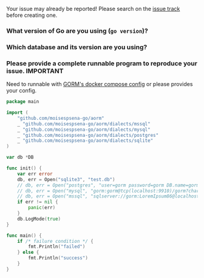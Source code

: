 Your issue may already be reported! Please search on the [issue track](https://github.com/moisespsena-go/aorm/issues) before creating one.

### What version of Go are you using (`go version`)?


### Which database and its version are you using?


### Please provide a complete runnable program to reproduce your issue. **IMPORTANT**

Need to runnable with [GORM's docker compose config](https://github.com/moisespsena-go/aorm/blob/master/docker-compose.yml) or please provides your config.

```go
package main

import (
	"github.com/moisespsena-go/aorm"
	_ "github.com/moisespsena-go/aorm/dialects/mssql"
	_ "github.com/moisespsena-go/aorm/dialects/mysql"
	_ "github.com/moisespsena-go/aorm/dialects/postgres"
	_ "github.com/moisespsena-go/aorm/dialects/sqlite"
)

var db *DB

func init() {
	var err error
	db, err = Open("sqlite3", "test.db")
	// db, err = Open("postgres", "user=gorm password=gorm DB.name=gorm port=9920 sslmode=disable")
	// db, err = Open("mysql", "gorm:gorm@tcp(localhost:9910)/gorm?charset=utf8&parseTime=True")
	// db, err = Open("mssql", "sqlserver://gorm:LoremIpsum86@localhost:9930?database=gorm")
	if err != nil {
		panic(err)
	}
	db.LogMode(true)
}

func main() {
	if /* failure condition */ {
		fmt.Println("failed")
	} else {
		fmt.Println("success")
	}
}
```
